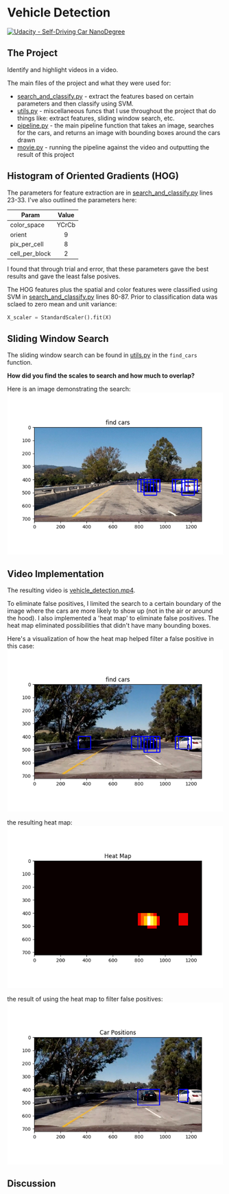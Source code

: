 # Vehicle Detection
[![Udacity - Self-Driving Car NanoDegree](https://s3.amazonaws.com/udacity-sdc/github/shield-carnd.svg)](http://www.udacity.com/drive)

## The Project
Identify and highlight videos in a video.

The main files of the project and what they were used for:
* [search_and_classify.py](search_and_classify.py) - extract the features based on certain parameters and then classify using SVM.
* [utils.py](utils.py) - miscellaneous funcs that I use throughout the project that do things like: extract features, sliding window search, etc.
* [pipeline.py](pipelie.py) - the main pipeline function that takes an image, searches for the cars, and returns an image with bounding boxes around the cars drawn
* [movie.py](movie.py) - running the pipeline against the video and outputting the result of this project

## Histogram of Oriented Gradients (HOG)
The parameters for feature extraction are in [search_and_classify.py](search_and_classify.py) lines 23-33. I've also outlined the parameters here:

| Param         | Value         |
| ------------- |:-------------:|
| color_space |YCrCb |
| orient |9 |
| pix_per_cell |8 |
| cell_per_block|2 |

I found that through trial and error, that these parameters gave the best results and gave the least false posives.

The HOG features plus the spatial and color features were classified using SVM in [search_and_classify.py](search_and_classify.py) lines 80-87. Prior to classification data was sclaed to zero mean and unit variance:

```python
X_scaler = StandardScaler().fit(X)
```

## Sliding Window Search
The sliding window search can be found in [utils.py](utils.py) in the `find_cars` function.

**How did you find the scales to search and how much to overlap?**

Here is an image demonstrating the search:
![sliding windows](./visualizations/test_1_find_cars.png "sliding window search")


## Video Implementation
The resulting video is [vehicle_detection.mp4](vehicle_detection.mp4).

To eliminate false positives, I limited the search to a certain boundary of the image where the cars are more likely to show up (not in the air or around the hood). I also implemented a 'heat map' to eliminate false positives. The heat map eliminated possibilities that didn't have many bounding boxes.

Here's a visualization of how the heat map helped filter a false positive in this case:
![sliding windows search with false positive](./visualizations/test_5_find_cars.png "false positive")

the resulting heat map:
![heat map](./visualizations/test_5_heat_map.png "heat map")

the result of using the heat map to filter false positives:
![result from heat map](./visualizations/test_5_car_positions.png "without false positives")


## Discussion
